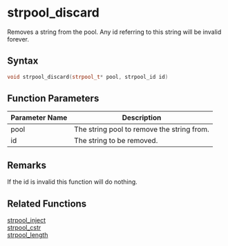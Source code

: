 
# strpool_discard

Removes a string from the pool. Any id referring to this string will be invalid forever.

## Syntax

```cpp
void strpool_discard(strpool_t* pool, strpool_id id)
```

## Function Parameters

Parameter Name | Description
--- | ---
pool | The string pool to remove the string from.
id | The string to be removed.

## Remarks

If the id is invalid this function will do nothing.

## Related Functions

[strpool_inject](https://github.com/RandyGaul/cute_framework/blob/master/doc/string/strpool/strpool_inject.md)  
[strpool_cstr](https://github.com/RandyGaul/cute_framework/blob/master/doc/string/strpool/strpool_cstr.md)  
[strpool_length](https://github.com/RandyGaul/cute_framework/blob/master/doc/string/strpool/strpool_length.md)  
